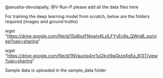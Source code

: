 @anusha-devulapally, @V-Run-P please add all the data files here

For training the deep learning model from scratch, below are the folders required (images and ground truths)

wget "https://drive.google.com/file/d/1SqBszFNqwly6LsILFYyEc6e_QWrqB_gg/view?usp=sharing"

wget "https://drive.google.com/file/d/1NVauota4nr1uI2kvt9aGkzeXgEa_813T/view?usp=sharing"

Sample data is uploaded in the sample_data folder
